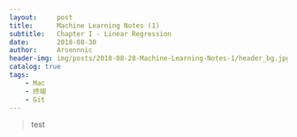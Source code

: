 ```yaml
---
layout:     post
title:      Machine Learning Notes (1)
subtitle:   Chapter I - Linear Regression
date:       2018-08-30
author:     Arsennnic
header-img: img/posts/2018-08-28-Machine-Learning-Notes-1/header_bg.jpg
catalog: true
tags:
    - Mac
    - 终端
    - Git
---
```


>test